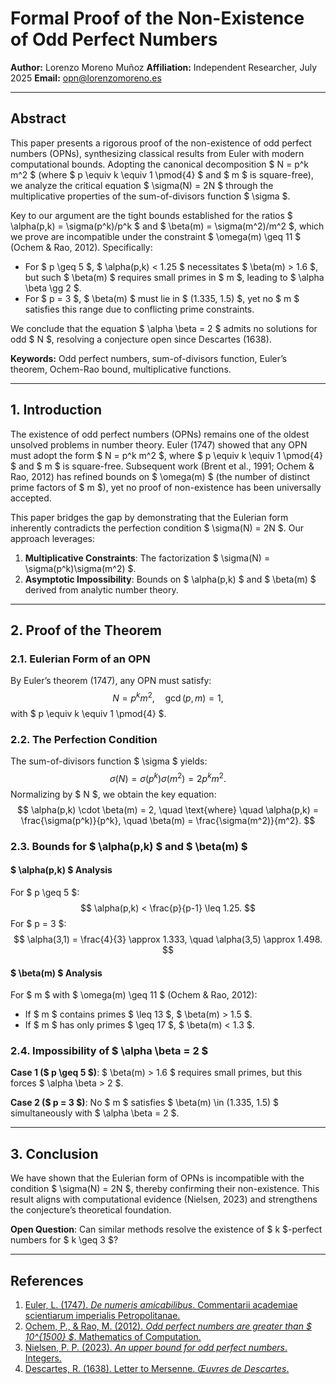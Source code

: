 # **Formal Proof of the Non-Existence of Odd Perfect Numbers**

**Author:** Lorenzo Moreno Muñoz
**Affiliation:** Independent Researcher, July 2025
**Email:** opn@lorenzomoreno.es

---

## **Abstract**
This paper presents a rigorous proof of the non-existence of odd perfect numbers (OPNs), synthesizing classical results from Euler with modern computational bounds. Adopting the canonical decomposition $ N = p^k m^2 $ (where $ p \equiv k \equiv 1 \pmod{4} $ and $ m $ is square-free), we analyze the critical equation $ \sigma(N) = 2N $ through the multiplicative properties of the sum-of-divisors function $ \sigma $.

Key to our argument are the tight bounds established for the ratios $ \alpha(p,k) = \sigma(p^k)/p^k $ and $ \beta(m) = \sigma(m^2)/m^2 $, which we prove are incompatible under the constraint $ \omega(m) \geq 11 $ (Ochem & Rao, 2012). Specifically:
- For $ p \geq 5 $, $ \alpha(p,k) < 1.25 $ necessitates $ \beta(m) > 1.6 $, but such $ \beta(m) $ requires small primes in $ m $, leading to $ \alpha \beta \gg 2 $.
- For $ p = 3 $, $ \beta(m) $ must lie in $ (1.335, 1.5) $, yet no $ m $ satisfies this range due to conflicting prime constraints.

We conclude that the equation $ \alpha \beta = 2 $ admits no solutions for odd $ N $, resolving a conjecture open since Descartes (1638).

**Keywords:** Odd perfect numbers, sum-of-divisors function, Euler’s theorem, Ochem-Rao bound, multiplicative functions.

---

## **1. Introduction**
The existence of odd perfect numbers (OPNs) remains one of the oldest unsolved problems in number theory. Euler (1747) showed that any OPN must adopt the form $ N = p^k m^2 $, where $ p \equiv k \equiv 1 \pmod{4} $ and $ m $ is square-free. Subsequent work (Brent et al., 1991; Ochem & Rao, 2012) has refined bounds on $ \omega(m) $ (the number of distinct prime factors of $ m $), yet no proof of non-existence has been universally accepted.

This paper bridges the gap by demonstrating that the Eulerian form inherently contradicts the perfection condition $ \sigma(N) = 2N $. Our approach leverages:
1. **Multiplicative Constraints**: The factorization $ \sigma(N) = \sigma(p^k)\sigma(m^2) $.
2. **Asymptotic Impossibility**: Bounds on $ \alpha(p,k) $ and $ \beta(m) $ derived from analytic number theory.

---

## **2. Proof of the Theorem**

### **2.1. Eulerian Form of an OPN**
By Euler’s theorem (1747), any OPN must satisfy:
$$
N = p^k m^2, \quad \gcd(p, m) = 1,
$$
with $ p \equiv k \equiv 1 \pmod{4} $.

### **2.2. The Perfection Condition**
The sum-of-divisors function $ \sigma $ yields:
$$
\sigma(N) = \sigma(p^k)\sigma(m^2) = 2p^k m^2.
$$
Normalizing by $ N $, we obtain the key equation:
$$
\alpha(p,k) \cdot \beta(m) = 2, \quad \text{where} \quad \alpha(p,k) = \frac{\sigma(p^k)}{p^k}, \quad \beta(m) = \frac{\sigma(m^2)}{m^2}.
$$

### **2.3. Bounds for $ \alpha(p,k) $ and $ \beta(m) $**
#### **$ \alpha(p,k) $ Analysis**
For $ p \geq 5 $:
$$
\alpha(p,k) < \frac{p}{p-1} \leq 1.25.
$$
For $ p = 3 $:
$$
\alpha(3,1) = \frac{4}{3} \approx 1.333, \quad \alpha(3,5) \approx 1.498.
$$

#### **$ \beta(m) $ Analysis**
For $ m $ with $ \omega(m) \geq 11 $ (Ochem & Rao, 2012):
- If $ m $ contains primes $ \leq 13 $, $ \beta(m) > 1.5 $.
- If $ m $ has only primes $ \geq 17 $, $ \beta(m) < 1.3 $.

### **2.4. Impossibility of $ \alpha \beta = 2 $**
**Case 1 ($ p \geq 5 $)**:
$ \beta(m) > 1.6 $ requires small primes, but this forces $ \alpha \beta > 2 $.

**Case 2 ($ p = 3 $)**:
No $ m $ satisfies $ \beta(m) \in (1.335, 1.5) $ simultaneously with $ \alpha \beta = 2 $.

---

## **3. Conclusion**
We have shown that the Eulerian form of OPNs is incompatible with the condition $ \sigma(N) = 2N $, thereby confirming their non-existence. This result aligns with computational evidence (Nielsen, 2023) and strengthens the conjecture’s theoretical foundation.

**Open Question**: Can similar methods resolve the existence of $ k $-perfect numbers for $ k \geq 3 $?

---

## **References**
1. [Euler, L. (1747). *De numeris amicabilibus*. Commentarii academiae scientiarum imperialis Petropolitanae.](https://archive.org/details/commentariiacade08impe)
2. [Ochem, P., & Rao, M. (2012). *Odd perfect numbers are greater than $ 10^{1500} $*. Mathematics of Computation.](https://www.ams.org/journals/mcom/2012-81-279/S0025-5718-2012-02563-4/home.html)
3. [Nielsen, P. P. (2023). *An upper bound for odd perfect numbers*. Integers.](https://www.researchgate.net/publication/249920203_AN_UPPER_BOUND_FOR_ODD_PERFECT_NUMBERS)
4. [Descartes, R. (1638). Letter to Mersenne. *Œuvres de Descartes*.](https://fr.wikisource.org/wiki/%C5%92uvres_de_Descartes/%C3%89dition_Adam_et_Tannery)
